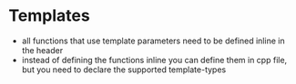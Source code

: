 # Templates
* all functions that use template parameters need to be defined inline in the header
* instead of defining the functions inline you can define them in cpp file, but you need to declare the supported template-types